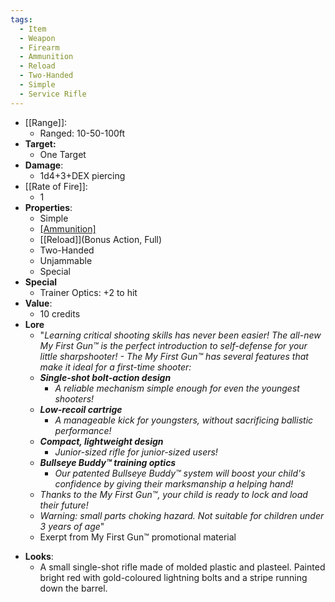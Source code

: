 ```yaml
---
tags:
  - Item
  - Weapon
  - Firearm
  - Ammunition
  - Reload
  - Two-Handed
  - Simple
  - Service Rifle
---
```

- [[Range]]:
	- Ranged: 10-50-100ft
- **Target:**
	- One Target
- **Damage**:
	- 1d4+3+DEX piercing
- [[Rate of Fire]]:
	- 1
- **Properties**:
  	- Simple 
	- [[Ammunition]](1)
	- [[Reload]](Bonus Action, Full)
	- Two-Handed
  	- Unjammable
  	- Special
- **Special**
  	- Trainer Optics: +2 to hit
- **Value**:
	- 10 credits
- **Lore**
 	- "*Learning critical shooting skills has never been easier! The all-new My First Gun™ is the perfect introduction to self-defense for your little sharpshooter! 	- The My First Gun™ has several features that make it ideal for a first-time shooter:*
	- ***Single-shot bolt-action design***
		- *A reliable mechanism simple enough for even the youngest shooters!*
	- ***Low-recoil cartrige***
		- *A manageable kick for youngsters, without sacrificing ballistic performance!*
	- ***Compact, lightweight design***
		- *Junior-sized rifle for junior-sized users!*
	- ***Bullseye Buddy™ training optics***
		- *Our patented Bullseye Buddy™ system will boost your child's confidence by giving their marksmanship a helping hand!*
	- *Thanks to the My First Gun™, your child is ready to lock and load their future!*
	- *Warning: small parts choking hazard. Not suitable for children under 3 years of age*"
	- Exerpt from My First Gun™ promotional material

* **Looks**:
	* A small single-shot rifle made of molded plastic and plasteel. Painted bright red with gold-coloured lightning bolts and a stripe running down the barrel. 
